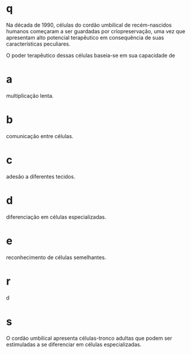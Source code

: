 # q
Na década de 1990, células do cordão umbilical de recém-nascidos humanos começaram a ser guardadas por criopreservação, uma vez que apresentam alto potencial terapêutico em consequência de suas características peculiares.

O poder terapêutico dessas células baseia-se em sua capacidade de

# a
multiplicação lenta.

# b
comunicação entre células.

# c
adesão a diferentes tecidos.

# d
diferenciação em células especializadas.

# e
reconhecimento de células semelhantes.

# r
d

# s
O cordão umbilical apresenta células-tronco adultas que podem ser estimuladas a se diferenciar em células especializadas.
